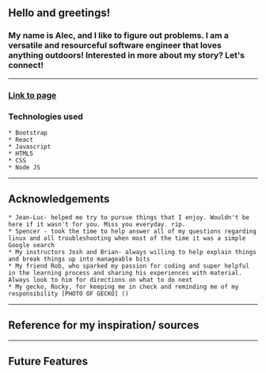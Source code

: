 ## Hello and greetings!

### My name is Alec, and I like to figure out problems. I am a versatile and resourceful software engineer that loves anything outdoors! Interested in more about my story? Let's connect!
---
### [Link to page]()

### Technologies used
    * Bootstrap
    * React
    * Javascript
    * HTML5
    * CSS
    * Node JS
---
## Acknowledgements
    * Jean-Luc- helped me try to pursue things that I enjoy. Wouldn't be here if it wasn't for you. Miss you everyday. rip.
    * Spencer - took the time to help answer all of my questions regarding linux and all troubleshooting when most of the time it was a simple Google search
    * My instructors Josh and Brian- always willing to help explain things and break things up into manageable bits
    * My friend Rob, who sparked my passion for coding and super helpful in the learning process and sharing his experiences with material. Always look to him for directions on what to do next
    * My gecko, Rocky, for keeping me in check and reminding me of my responsibility [PHOTO OF GECKO] ()
---
## Reference for my inspiration/ sources

---
## Future Features
